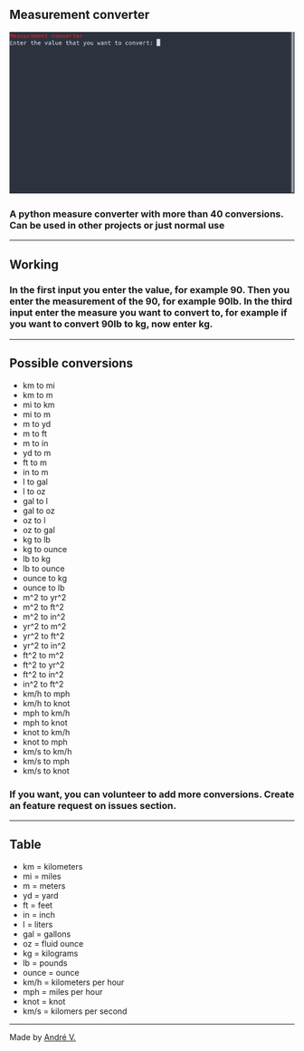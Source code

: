 ## Measurement converter
![gif](example.gif)

### A python measure converter with more than 40 conversions. Can be used in other projects or just normal use

---
## Working

### In the first input you enter the value, for example 90. Then you enter the measurement of the 90, for example 90lb. In the third input enter the measure you want to convert to, for example if you want to convert 90lb to kg, now enter kg.

---

## Possible conversions

- km to mi
- km to m
- mi to km
- mi to m
- m to yd
- m to ft
- m to in
- yd to m
- ft to m
- in to m
- l to gal
- l to oz
- gal to l
- gal to oz
- oz to l
- oz to gal
- kg to lb
- kg to ounce
- lb to kg
- lb to ounce
- ounce to kg
- ounce to lb
- m^2 to yr^2
- m^2 to ft^2
- m^2 to in^2
- yr^2 to m^2
- yr^2 to ft^2
- yr^2 to in^2
- ft^2 to m^2
- ft^2 to yr^2
- ft^2 to in^2
- in^2 to ft^2
- km/h to mph
- km/h to knot
- mph to km/h
- mph to knot
- knot to km/h
- knot to mph
- km/s to km/h
- km/s to mph
- km/s to knot

### If you want, you can volunteer to add more conversions. Create an feature request on issues section.


---

## Table 

- km = kilometers
- mi = miles
- m = meters
- yd = yard
- ft = feet
- in = inch
- l = liters
- gal = gallons
- oz = fluid ounce
- kg = kilograms
- lb = pounds
- ounce = ounce
- km/h = kilometers per hour
- mph = miles per hour
- knot = knot
- km/s = kilomers per second

---

Made by [André V.](https://github.com/Dedsd)